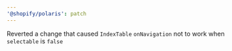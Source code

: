 ```yaml
---
'@shopify/polaris': patch
---
```


Reverted a change that caused `IndexTable` `onNavigation` not to work when `selectable` is `false`
